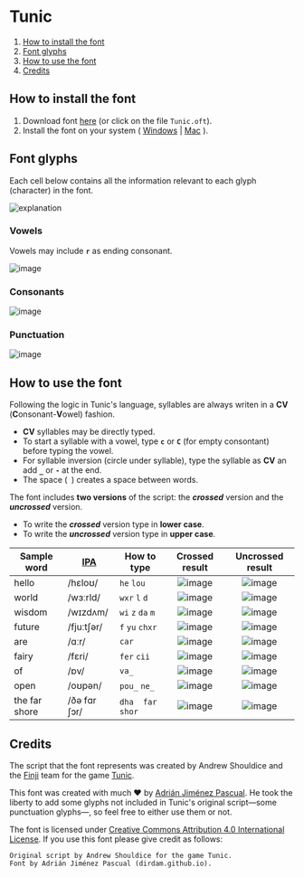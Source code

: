 # Tunic

1. [How to install the font](#how-to-install-the-font)
2. [Font glyphs](#font-glyphs)
3. [How to use the font](#how-to-use-the-font)
4. [Credits](#credits)

## How to install the font

1. Download font [here](https://github.com/dirdam/fonts/raw/main/tunic/Tunic.otf) (or click on the file `Tunic.oft`).
2. Install the font on your system ( [Windows](https://support.microsoft.com/en-us/office/add-a-font-b7c5f17c-4426-4b53-967f-455339c564c1) | [Mac](https://support.apple.com/en-us/HT201749) ).

## Font glyphs

Each cell below contains all the information relevant to each glyph (character) in the font.

![explanation](https://user-images.githubusercontent.com/20274494/214184030-204c2559-f2ce-4cd0-a389-ea7e00bafc93.JPG)

### Vowels

Vowels may include **`r`** as ending consonant.

![image](https://user-images.githubusercontent.com/20274494/214019578-347fe95a-3a84-40f3-9c73-9a26caff04fc.png)

### Consonants

![image](https://user-images.githubusercontent.com/20274494/214019834-76c7fec5-b5b0-4b95-b805-a1c535327fad.png)

### Punctuation

![image](https://user-images.githubusercontent.com/20274494/214020979-b9086137-3fd0-4223-b5b0-09cca8d1002a.png)

## How to use the font

Following the logic in Tunic's language, syllables are always writen in a **CV** (**C**onsonant-**V**owel) fashion.

- **CV** syllables may be directly typed.
- To start a syllable with a vowel, type **`c`** or **`C`** (for empty consontant) before typing the vowel.
- For syllable inversion (circle under syllable), type the syllable as **CV** an add **`_`** or **`-`** at the end.
- The space (` `) creates a space between words.

The font includes **two versions** of the script: the **_crossed_** version and the **_uncrossed_** version.
- To write the **_crossed_** version type in **lower case**.
- To write the **_uncrossed_** version type in **upper case**.

|Sample word|[IPA](https://en.wiktionary.org/wiki/Wiktionary:IPA_pronunciation_key)|How to type|Crossed result|Uncrossed result|
|-|-|-|:-:|:-:|
|hello|/hɛloʊ/|`he` `lou`|![image](https://user-images.githubusercontent.com/20274494/214054367-7c6cd7a4-be24-4011-aced-4bedcd85677c.png)|![image](https://user-images.githubusercontent.com/20274494/214054432-1bf70958-4035-4cd1-b74d-12ee366dc3d1.png)||
|world|/wɜːrld/|`wxr` `l` `d`|![image](https://user-images.githubusercontent.com/20274494/214180365-f7b7d2c8-b776-4d5f-91c7-fee279607b4a.png)|![image](https://user-images.githubusercontent.com/20274494/214180387-baabef3c-a2ab-4986-b462-034878bf2c9c.png)|
|wisdom|/wɪzdʌm/|`wi` `z` `da` `m`|![image](https://user-images.githubusercontent.com/20274494/214180430-2c9b7cb5-9097-4498-a91c-3bbc2bd51053.png)|![image](https://user-images.githubusercontent.com/20274494/214180467-d2a8a4e3-534e-4876-8732-24de8640d0fe.png)|
|future|/fjuːtʃər/|`f` `yu` `chxr`|![image](https://user-images.githubusercontent.com/20274494/214180331-31f55d5c-d766-4480-ae95-7afee2794879.png)|![image](https://user-images.githubusercontent.com/20274494/214180299-9137ccf6-c4d5-4d49-8d0e-6ba0eaa78142.png)|
|are|/ɑːr/|`car`|![image](https://user-images.githubusercontent.com/20274494/214180206-b2712f12-2f18-4a54-b534-f3c7b1c8bb3c.png)|![image](https://user-images.githubusercontent.com/20274494/214180222-a6c3ceb3-d578-4c17-8edb-5a62e38a2bfd.png)|
|fairy|/fɛri/|`fer` `cii`|![image](https://user-images.githubusercontent.com/20274494/214179788-bd03f941-5fc0-4d40-879c-6c3aac960618.png)|![image](https://user-images.githubusercontent.com/20274494/214179853-01a839c8-889a-4e68-8c0a-70c9e499babd.png)|
|of|/ɒv/|`va_`|![image](https://user-images.githubusercontent.com/20274494/214180143-4fbb673e-a232-4c25-bc70-5876f40641cb.png)|![image](https://user-images.githubusercontent.com/20274494/214180176-5f50127f-5325-4896-b30a-9480f1486e9d.png)|
|open|/oʊpən/|`pou_` `ne_`|![image](https://user-images.githubusercontent.com/20274494/214179998-fe107435-d970-447d-ad12-c9f3ae589ec4.png)|![image](https://user-images.githubusercontent.com/20274494/214180044-d1e24fd0-52bd-4b7b-9418-a852499167ad.png)|
|the far shore|/ðə fɑr ʃɔr/|`dha` ` ` `far` ` ` `shor`|![image](https://user-images.githubusercontent.com/20274494/214189244-0be8c4b7-821b-4958-b4bf-1b6434450e1c.png)|![image](https://user-images.githubusercontent.com/20274494/214189343-76431347-6bd3-47d7-a34e-0ec926bd9761.png)|

## Credits

The script that the font represents was created by Andrew Shouldice and the [Finji](https://finji.co/) team for the game [Tunic](https://tunicgame.com/).

This font was created with much :heart: by [Adrián Jiménez Pascual](https://dirdam.github.io/). He took the liberty to add some glyphs not included in Tunic's original script—some punctuation glyphs—, so feel free to either use them or not.

The font is licensed under [Creative Commons Attribution 4.0 International License](https://creativecommons.org/licenses/by/4.0/). If you use this font please give credit as follows:
```
Original script by Andrew Shouldice for the game Tunic.
Font by Adrián Jiménez Pascual (dirdam.github.io).
```
